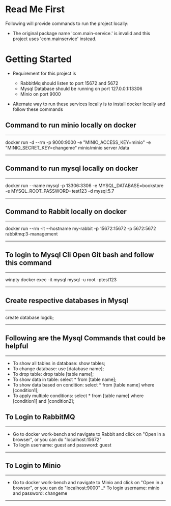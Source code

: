 # Read Me First
Following will provide commands to run the project locally:

* The original package name 'com.main-service.' is invalid and this project uses 'com.mainservice' instead.

# Getting Started
* Requirement for this project is 
    * RabbitMq should listen to port 15672 and 5672
    * Mysql Database should be running on port 127.0.0.1:13306
    * Minio on port 9000
    

* Alternate way to run these services locally is to install docker locally and follow these commands

Command to run minio locally on docker
------
______
docker run -d --rm -p 9000:9000 -e "MINIO_ACCESS_KEY=minio" -e "MINIO_SECRET_KEY=changeme" minio/minio server /data
______

Command to run mysql locally on docker
------
______
docker run --name mysql -p 13306:3306 -e MYSQL_DATABASE=bookstore -e MYSQL_ROOT_PASSWORD=test123 -d mysql:5.7
______

Command to Rabbit locally on docker
-----
_____
docker run --rm -it --hostname my-rabbit -p 15672:15672 -p 5672:5672 rabbitmq:3-management
_____

To login to Mysql Cli Open Git bash and follow this command
------
______
winpty docker exec -it mysql mysql -u root -ptest123
______

Create respective databases in Mysql
---------
________
create database logdb;
________

Following are the Mysql Commands that could be helpful
----------
________
* To show all tables in database: show tables;
* To change database: use [database name];
* To drop table: drop table [table name];
* To show data in table: select * from [table name];
* To show data based on condition: select * from [table name] where [condition1];
* To apply multiple conditions: select * from [table name] where [condition1] and [condition2];


To Login to RabbitMQ
-------
_______
* Go to docker work-bench and navigate to Rabbit and click on "Open in a browser", or you can do "localhost:15672"
* To login username: guest and password: guest
_______

To Login to Minio
-------
_______
* Go to docker work-bench and navigate to Minio and click on "Open in a browser", or you can do "localhost:9000"
_* To login username: minio and password: changeme
_______
